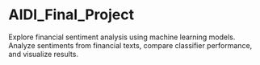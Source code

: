 # AIDI_Final_Project
Explore financial sentiment analysis using machine learning models. Analyze sentiments from financial texts, compare classifier performance, and visualize results.
